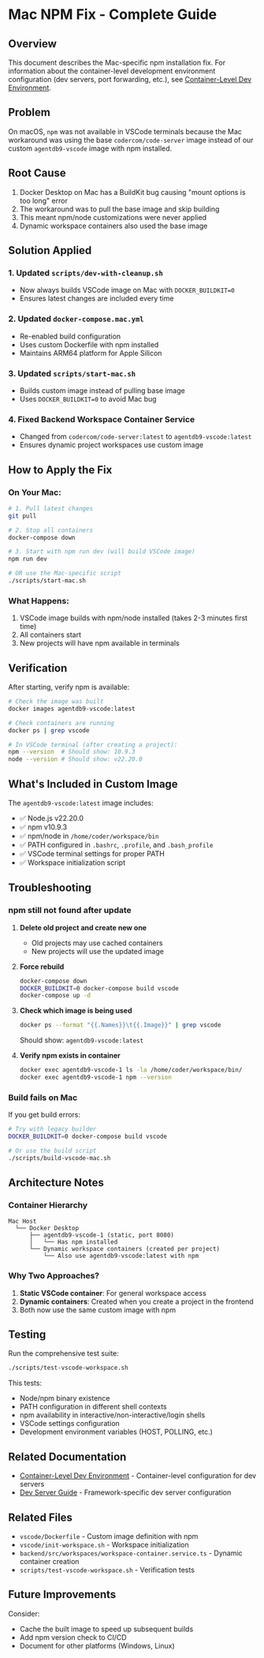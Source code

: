 # Mac NPM Fix - Complete Guide

## Overview
This document describes the Mac-specific npm installation fix. For information about the container-level development environment configuration (dev servers, port forwarding, etc.), see [Container-Level Dev Environment](./CONTAINER_DEV_ENV.md).

## Problem
On macOS, `npm` was not available in VSCode terminals because the Mac workaround was using the base `codercom/code-server` image instead of our custom `agentdb9-vscode` image with npm installed.

## Root Cause
1. Docker Desktop on Mac has a BuildKit bug causing "mount options is too long" error
2. The workaround was to pull the base image and skip building
3. This meant npm/node customizations were never applied
4. Dynamic workspace containers also used the base image

## Solution Applied

### 1. Updated `scripts/dev-with-cleanup.sh`
- Now always builds VSCode image on Mac with `DOCKER_BUILDKIT=0`
- Ensures latest changes are included every time

### 2. Updated `docker-compose.mac.yml`
- Re-enabled build configuration
- Uses custom Dockerfile with npm installed
- Maintains ARM64 platform for Apple Silicon

### 3. Updated `scripts/start-mac.sh`
- Builds custom image instead of pulling base image
- Uses `DOCKER_BUILDKIT=0` to avoid Mac bug

### 4. Fixed Backend Workspace Container Service
- Changed from `codercom/code-server:latest` to `agentdb9-vscode:latest`
- Ensures dynamic project workspaces use custom image

## How to Apply the Fix

### On Your Mac:

```bash
# 1. Pull latest changes
git pull

# 2. Stop all containers
docker-compose down

# 3. Start with npm run dev (will build VSCode image)
npm run dev

# OR use the Mac-specific script
./scripts/start-mac.sh
```

### What Happens:
1. VSCode image builds with npm/node installed (takes 2-3 minutes first time)
2. All containers start
3. New projects will have npm available in terminals

## Verification

After starting, verify npm is available:

```bash
# Check the image was built
docker images agentdb9-vscode:latest

# Check containers are running
docker ps | grep vscode

# In VSCode terminal (after creating a project):
npm --version  # Should show: 10.9.3
node --version # Should show: v22.20.0
```

## What's Included in Custom Image

The `agentdb9-vscode:latest` image includes:
- ✅ Node.js v22.20.0
- ✅ npm v10.9.3
- ✅ npm/node in `/home/coder/workspace/bin`
- ✅ PATH configured in `.bashrc`, `.profile`, and `.bash_profile`
- ✅ VSCode terminal settings for proper PATH
- ✅ Workspace initialization script

## Troubleshooting

### npm still not found after update

1. **Delete old project and create new one**
   - Old projects may use cached containers
   - New projects will use the updated image

2. **Force rebuild**
   ```bash
   docker-compose down
   DOCKER_BUILDKIT=0 docker-compose build vscode
   docker-compose up -d
   ```

3. **Check which image is being used**
   ```bash
   docker ps --format "{{.Names}}\t{{.Image}}" | grep vscode
   ```
   Should show: `agentdb9-vscode:latest`

4. **Verify npm exists in container**
   ```bash
   docker exec agentdb9-vscode-1 ls -la /home/coder/workspace/bin/
   docker exec agentdb9-vscode-1 npm --version
   ```

### Build fails on Mac

If you get build errors:
```bash
# Try with legacy builder
DOCKER_BUILDKIT=0 docker-compose build vscode

# Or use the build script
./scripts/build-vscode-mac.sh
```

## Architecture Notes

### Container Hierarchy
```
Mac Host
  └── Docker Desktop
      ├── agentdb9-vscode-1 (static, port 8080)
      │   └── Has npm installed
      └── Dynamic workspace containers (created per project)
          └── Also use agentdb9-vscode:latest with npm
```

### Why Two Approaches?
1. **Static VSCode container**: For general workspace access
2. **Dynamic containers**: Created when you create a project in the frontend
3. Both now use the same custom image with npm

## Testing

Run the comprehensive test suite:
```bash
./scripts/test-vscode-workspace.sh
```

This tests:
- Node/npm binary existence
- PATH configuration in different shell contexts
- npm availability in interactive/non-interactive/login shells
- VSCode settings configuration
- Development environment variables (HOST, POLLING, etc.)

## Related Documentation

- [Container-Level Dev Environment](./CONTAINER_DEV_ENV.md) - Container-level configuration for dev servers
- [Dev Server Guide](./DEV_SERVER_GUIDE.md) - Framework-specific dev server configuration

## Related Files

- `vscode/Dockerfile` - Custom image definition with npm
- `vscode/init-workspace.sh` - Workspace initialization
- `backend/src/workspaces/workspace-container.service.ts` - Dynamic container creation
- `scripts/test-vscode-workspace.sh` - Verification tests

## Future Improvements

Consider:
- Cache the built image to speed up subsequent builds
- Add npm version check to CI/CD
- Document for other platforms (Windows, Linux)
